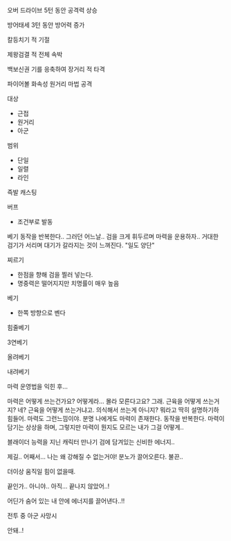 오버 드라이브
5턴 동안 공격력 상승

방어태세
3턴 동안 방어력 증가

칼등치기
적 기절



제왕검결
적 전체 속박


백보신권
기를 응축하여 장거리 적 타격


파이어볼
화속성 원거리 마법 공격 



대상
- 근접
- 원거리
- 아군

범위
* 단일
* 일렬
* 라인


즉발
캐스팅

버프
- 조건부로 발동




베기 동작을 반복한다..
그러던 어느날.. 검을 크게 휘두르며 마력을 운용하자..
거대한 검기가 서리며 대기가 갈라지는 것이 느껴진다.
"일도 양단"


찌르기
- 한점을 향해 검을 찔러 넣는다.
- 명중력은 떨어지지만 치명률이 매우 높음

베기
* 한쪽 방향으로 벤다


힘줄베기


3연베기


올려베기

내려베기



마력 운영법을 익힌 후...



마력은 어떻게 쓰는건가요?
어떻게라... 
몰라
모른다고요?
그래.
근육을 어떻게 쓰는거지?
네?
근육을 어떻게 쓰는거냐고. 
의식해서 쓰는게 아니지? 뭐라고 딱히 설명하기하 힘들어. 
마력도 그런느낌이야.
분명 나에게도 마력이 존재한다.
동작을 반복한다. 마력이 담기는 상상을 하며, 그렇지만 마력이 뭔지도 모르는 내가 그걸 어떻게..

블래이더 능력을 지닌 캐릭터 만나기
검에 담겨있는 신비한 에너지..


제길.. 어째서...
나는 왜 강해질 수 없는거야!
분노가 끌어오른다. 
불끈.. 

더이상 움직일 힘이 없을때. 

끝인가.. 
아니야.. 아직... 끝나지 않았어..! 

어딘가 숨어 있는 내 안에 에너지를 끌어낸다..!!



전투 중 아군 사망시

안돼..!
